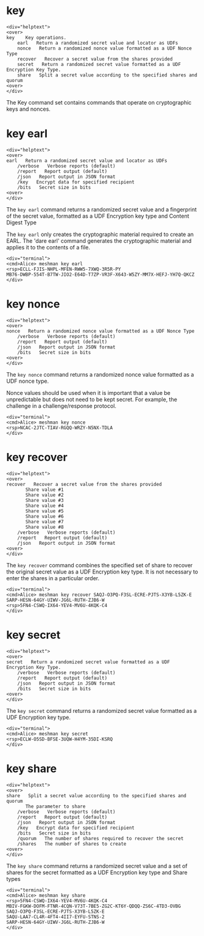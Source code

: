 
# key

~~~~
<div="helptext">
<over>
key    Key operations.
    earl   Return a randomized secret value and locator as UDFs
    nonce   Return a randomized nonce value formatted as a UDF Nonce Type
    recover   Recover a secret value from the shares provided
    secret   Return a randomized secret value formatted as a UDF Encryption Key Type.
    share   Split a secret value according to the specified shares and quorum
<over>
</div>
~~~~

The Key command set contains commands that operate on cryptographic keys and
nonces.

# key earl

~~~~
<div="helptext">
<over>
earl   Return a randomized secret value and locator as UDFs
    /verbose   Verbose reports (default)
    /report   Report output (default)
    /json   Report output in JSON format
    /key   Encrypt data for specified recipient
    /bits   Secret size in bits
<over>
</div>
~~~~

The `key earl` command returns a randomized secret value and a fingerprint of the secret 
value, formatted as a UDF Encryption key type and Content Digest Type

The `key earl` only creates the cryptographic material required to create an EARL.
The 'dare earl' command generates the cryptographic material and applies it to the contents
of a file.


~~~~
<div="terminal">
<cmd>Alice> meshman key earl
<rsp>ECLL-FJIS-NHPL-MFEN-RWW5-7XWQ-3R5R-PY
MB76-DWBP-554T-B7TW-JIO2-E64D-T7ZP-VR3F-X643-W5ZY-MM7X-HEFJ-YH7Q-QKCZ
</div>
~~~~





# key nonce

~~~~
<div="helptext">
<over>
nonce   Return a randomized nonce value formatted as a UDF Nonce Type
    /verbose   Verbose reports (default)
    /report   Report output (default)
    /json   Report output in JSON format
    /bits   Secret size in bits
<over>
</div>
~~~~


The `key nonce` command returns a randomized nonce value formatted as a UDF nonce type.

Nonce values should be used when it is important that a value be unpredictable but 
does not need to be kept secret. For example, the challenge in a challenge/response
protocol.


~~~~
<div="terminal">
<cmd>Alice> meshman key nonce
<rsp>NCAC-2JTC-TIAV-RGQQ-WRZY-N5NX-TDLA
</div>
~~~~




# key recover

~~~~
<div="helptext">
<over>
recover   Recover a secret value from the shares provided
       Share value #1
       Share value #2
       Share value #3
       Share value #4
       Share value #5
       Share value #6
       Share value #7
       Share value #8
    /verbose   Verbose reports (default)
    /report   Report output (default)
    /json   Report output in JSON format
<over>
</div>
~~~~

The `key recover` command combines the specified set of share to recover the original secret 
value as a UDF Encryption key type. It is not necessary to enter the shares in a particular order.


~~~~
<div="terminal">
<cmd>Alice> meshman key recover SAQJ-O3PQ-F3SL-ECRE-PJTS-X3YB-L5ZK-E SARP-HESN-64GY-UIWV-JG6L-RUTH-ZJB6-W
<rsp>5FN4-CSWQ-IX64-YEV4-MV6U-4KQK-C4
</div>
~~~~




# key secret

~~~~
<div="helptext">
<over>
secret   Return a randomized secret value formatted as a UDF Encryption Key Type.
    /verbose   Verbose reports (default)
    /report   Report output (default)
    /json   Report output in JSON format
    /bits   Secret size in bits
<over>
</div>
~~~~

The `key secret` command returns a randomized secret value formatted as a UDF Encryption 
key type.


~~~~
<div="terminal">
<cmd>Alice> meshman key secret
<rsp>ECLW-O5SD-BFSE-3UQW-H4YM-35DI-KSRQ
</div>
~~~~




# key share

~~~~
<div="helptext">
<over>
share   Split a secret value according to the specified shares and quorum
       The parameter to share
    /verbose   Verbose reports (default)
    /report   Report output (default)
    /json   Report output in JSON format
    /key   Encrypt data for specified recipient
    /bits   Secret size in bits
    /quorum   The number of shares required to recover the secret
    /shares   The number of shares to create
<over>
</div>
~~~~

The `key share` command returns a randomized secret value and a set of shares for the secret
formatted as a UDF Encryption key type and Share types


~~~~
<div="terminal">
<cmd>Alice> meshman key share
<rsp>5FN4-CSWQ-IX64-YEV4-MV6U-4KQK-C4
MBIV-FGKW-DOFM-FTNR-4CQN-V73T-7BE5-ZG2C-KT6Y-QDQQ-ZS6C-4TD3-OVBG
SAQJ-O3PQ-F3SL-ECRE-PJTS-X3YB-L5ZK-E
SAQU-LAA7-CL4R-4FT4-4II7-EYFU-STNS-2
SARP-HESN-64GY-UIWV-JG6L-RUTH-ZJB6-W
</div>
~~~~







